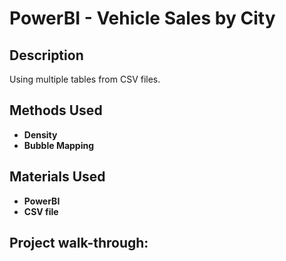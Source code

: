 <h1>PowerBI - Vehicle Sales by City</h1>


<h2>Description</h2>
Using multiple tables from CSV files.
<br />


<h2>Methods Used</h2>

- <b>Density</b>
- <b>Bubble Mapping</b> 

<h2>Materials Used </h2>

- <b>PowerBI</b>
- <b>CSV file</b>

<h2>Project walk-through:</h2>
